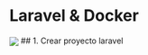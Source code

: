 # Laravel & Docker
<img src="https://desarrolloweb.com/storage/tag_images/actual/XLzFK4Nkfc15A4Qn6emJcyP6DvpvdbD46S2mLfbI.png" align="center" width="auto" height="auto" />
## 1. Crear proyecto laravel

